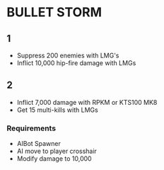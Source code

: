 # BULLET STORM

## 1
- Suppress 200 enemies with LMG's
- Inflict 10,000 hip-fire damage with LMGs

## 2
- Inflict 7,000 damage with RPKM or KTS100 MK8
- Get 15 multi-kills with LMGs

### Requirements
- AIBot Spawner
- AI move to player crosshair
- Modify damage to 10,000